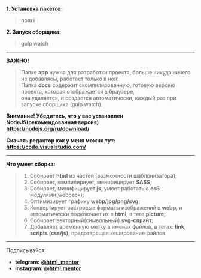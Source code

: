 **1. Установка пакетов:**
> npm i

**2. Запуск сборщика:**
> gulp watch


---
**ВАЖНО!**  
> Папке **app** нужна для разработки проекта, больше никуда ничего не добавляем, работает только в ней!  
> Папка **docs** содержит скомпилированную, готовую версию проекта, которая отображается в браузере,  
она удаляется, и создается автоматически, каждый раз при запуске сборщика (gulp watch).


**Внимание! Убедитесь, что у вас установлен NodeJS(рекомендованная версия)**  
**https://nodejs.org/ru/download/**

**Скачать редактор как у меня можно тут:**  
**https://code.visualstudio.com/**


---
**Что умеет сборка:**
>1. Собирает **html** из частей (возможности шаблонизатора);
>2. Собирает, компилириует, минифицирует **SASS**;
>3. Собирает, минифицирует **js**, умеет работать с **es6** модулями(webpack);
>4. Оптимизирует графику **webp/jpg/png/svg**;
>5. Конвертирует растровые форматы изображений в **webp**, и автоматически подключает их в **html**, в теге **picture**;
>6. Собирает векторный(символьный) **svg-спрайт**;
>7. Добавляет временную метку в именах файлов, в тегах: **link, scripts (css/js)**, предотвращая кеширование файлов.


---
Подписывайся:
- **telegram:** **[@html_mentor](https://t.me/html_mentor)**
- **instagram:** **[@html.mentor](https://www.instagram.com/html.mentor)**
